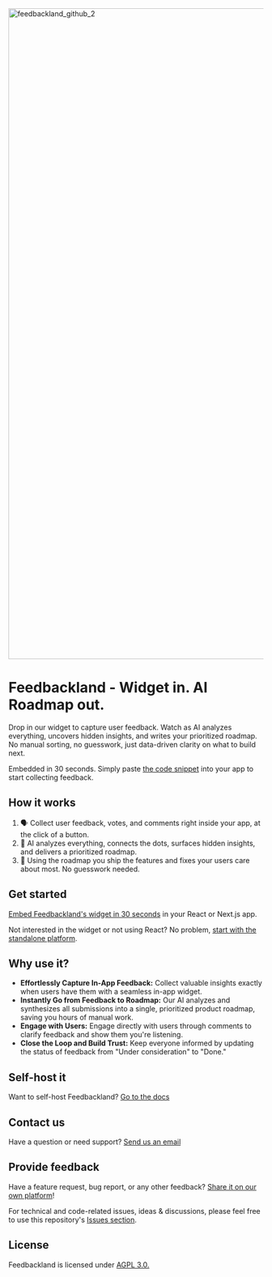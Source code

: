 <img width="2473" height="1286" alt="feedbackland_github_2" src="https://github.com/user-attachments/assets/4ffa6a24-7107-4e58-bb9e-24fa19e25af1" />

# Feedbackland - Widget in. AI Roadmap out.

Drop in our widget to capture user feedback. Watch as AI analyzes everything, uncovers hidden insights, and writes your prioritized roadmap. No manual sorting, no guesswork, just data-driven clarity on what to build next.

Embedded in 30 seconds. Simply paste [the code snippet](https://www.feedbackland.com/#embed) into your app to start collecting feedback.

## How it works

1. 🗣️ Collect user feedback, votes, and comments right inside your app, at the click of a button.
2. 🤖 AI analyzes everything, connects the dots, surfaces hidden insights, and delivers a prioritized roadmap.
3. 🚀 Using the roadmap you ship the features and fixes your users care about most. No guesswork needed.

## Get started

[Embed Feedbackland's widget in 30 seconds](https://www.feedbackland.com/#embed) in your React or Next.js app.

Not interested in the widget or not using React? No problem, [start with the standalone platform](https://get-started.feedbackland.com).

## Why use it?

- **Effortlessly Capture In-App Feedback:** Collect valuable insights exactly when users have them with a seamless in-app widget.
- **Instantly Go from Feedback to Roadmap:** Our AI analyzes and synthesizes all submissions into a single, prioritized product roadmap, saving you hours of manual work.
- **Engage with Users:** Engage directly with users through comments to clarify feedback and show them you're listening.
- **Close the Loop and Build Trust:** Keep everyone informed by updating the status of feedback from "Under consideration" to "Done."

## Self-host it

Want to self-host Feedbackland? [Go to the docs](https://github.com/feedbackland/feedbackland/blob/main/SELFHOSTING.md)

## Contact us

Have a question or need support? [Send us an email](mailto:hello@feedbackland.com)

## Provide feedback

Have a feature request, bug report, or any other feedback? [Share it on our own platform](https://dogfood.feedbackland.com)!

For technical and code-related issues, ideas & discussions, please feel free to use this repository's [Issues section](https://github.com/feedbackland/feedbackland/issues).

## License

Feedbackland is licensed under [AGPL 3.0.](https://github.com/feedbackland/feedbackland?tab=AGPL-3.0-1-ov-file)
